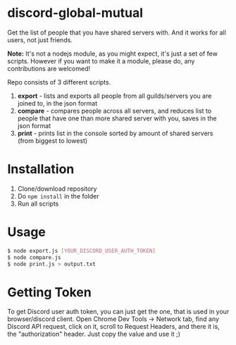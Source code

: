 # discord-global-mutual

Get the list of people that you have shared servers with. And it works for all users, not just friends.

**Note:** It's not a nodejs module, as you might expect, it's just a set of few scripts. However if you want to make it a module, please do, any contributions are welcomed!

Repo consists of 3 different scripts.

1. **export** - lists and exports all people from all guilds/servers you are joined to, in the json format
2. **compare** - compares people across all servers, and reduces list to people that have one than more shared server with you, saves in the json format
3. **print** - prints list in the console sorted by amount of shared servers (from biggest to lowest)

# Installation

1. Clone/download repository
2. Do `npm install` in the folder
3. Run all scripts

# Usage

```sh
$ node export.js [YOUR_DISCORD_USER_AUTH_TOKEN]
$ node compare.js
$ node print.js > output.txt
```

# Getting Token

To get Discord user auth token, you can just get the one, that is used in your browser/discord client.
Open Chrome Dev Tools -> Network tab, find any Discord API request, click on it, scroll to Request Headers, and there it is, the "authorization" header.
Just copy the value and use it ;)

